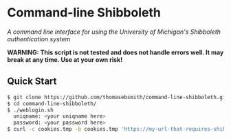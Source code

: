# Command-line Shibboleth
*A command line interface for using the University of Michigan's
Shibboleth authentication system*

**WARNING: This script is not tested and does not handle errors well.
It may break at any time. Use at your own risk!**

## Quick Start
```sh
$ git clone https://github.com/thomasebsmith/command-line-shibboleth.git
$ cd command-line-shibboleth/
$ ./weblogin.sh
  uniqname: <your uniqname here>
  password: <your password here>
$ curl -c cookies.tmp -b cookies.tmp 'https://my-url-that-requires-shibboleth'
